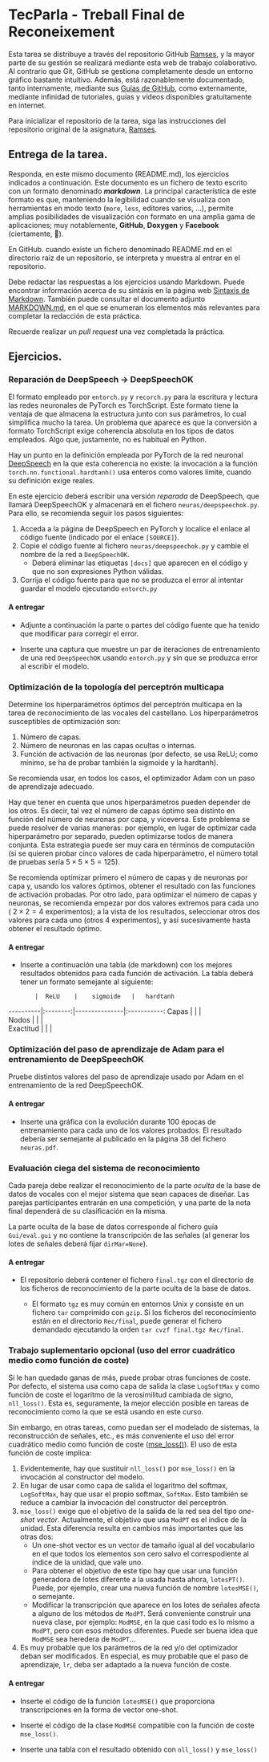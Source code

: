 TecParla - Treball Final de Reconeixement
=========================================

Esta tarea se distribuye a través del repositorio GitHub [Ramses](https://github.com/albino-pav/neuras),
y la mayor parte de su gestión se realizará mediante esta web de trabajo colaborativo.  Al contrario que
Git, GitHub se gestiona completamente desde un entorno gráfico bastante intuitivo. Además, está 
razonablemente documentado, tanto internamente, mediante sus [Guías de GitHub](https://guides.github.com/),
como externamente, mediante infinidad de tutoriales, guías y vídeos disponibles gratuitamente en internet.

Para inicializar el repositorio de la tarea, siga las instrucciones del repositorio original de la
asignatura, [Ramses](https://github.com/albino-pav/ramses).

Entrega de la tarea.
--------------------

Responda, en este mismo documento (README.md), los ejercicios indicados a continuación. Este documento es
un fichero de texto escrito con un formato denominado _**markdown**_. La principal característica de este
formato es que, manteniendo la legibilidad cuando se visualiza con herramientas en modo texto (`more`,
`less`, editores varios, ...), permite amplias posibilidades de visualización con formato en una amplia
gama de aplicaciones; muy notablemente, **GitHub**, **Doxygen** y **Facebook** (ciertamente, :eyes:).

En GitHub. cuando existe un fichero denominado README.md en el directorio raíz de un repositorio, se
interpreta y muestra al entrar en el repositorio.

Debe redactar las respuestas a los ejercicios usando Markdown. Puede encontrar información acerca de su
sintáxis en la página web [Sintaxis de Markdown](https://daringfireball.net/projects/markdown/syntax).
También puede consultar el documento adjunto [MARKDOWN.md](MARKDOWN.md), en el que se enumeran los
elementos más relevantes para completar la redacción de esta práctica.

Recuerde realizar un *pull request* una vez completada la práctica.

Ejercicios.
-----------

### Reparación de DeepSpeech -> DeepSpeechOK

El formato empleado por `entorch.py` y `recorch.py` para la escritura y lectura las redes neuronales de 
PyTorch es TorchScript. Este formato tiene la ventaja de que almacena la estructura junto con sus parámetros,
lo cual simplifica mucho la tarea. Un problema que aparece es que la conversión a formato TorchScript exige
coherencia absoluta en los tipos de datos empleados. Algo que, justamente, no es habitual en Python.

Hay un punto en la definición empleada por PyTorch de la red neuronal
[DeepSpeech](https://pytorch.org/audio/stable/generated/torchaudio.models.DeepSpeech.html) en la que esta
coherencia no existe: la invocación a la función `torch.nn.functional.hardtanh()` usa enteros como valores
límite, cuando su definición exige reales.

En este ejercicio deberá escribir una versión *reparada* de DeepSpeech, que llamará DeepSpeechOK y almacenará
en el fichero `neuras/deepspeechok.py`. Para ello, se recomienda seguir los pasos siguientes:

1. Acceda a la página de DeepSpeech en PyTorch y localice el enlace al código fuente (indicado por el enlace
`[SOURCE]`).
2. Copie el código fuente al fichero `neuras/deepspeechok.py` y cambie el nombre de la red a `DeepSpeechOK`.
	- Deberá eliminar las etiquetas `[docs]` que aparecen en el código y que no son expresiones Python
	  válidas.
3. Corrija el código fuente para que no se produzca el error al intentar guardar el modelo ejecutando
  `entorch.py`

#### A entregar

- Adjunte a continuación la parte o partes del código fuente que ha tenido que modificar para corregir el error.


- Inserte una captura que muestre un par de iteraciones de entrenamiento de una red `DeepSpeechOK` usando
  `entorch.py` y sin que se produzca error al escribir el modelo.


### Optimización de la topología del perceptrón multicapa

Determine los hiperparámetros óptimos del perceptrón multicapa en la tarea de reconocimiento de las vocales del
castellano. Los hiperparámetros susceptibles de optimización son:

1. Número de capas.
2. Número de neuronas en las capas ocultas o internas.
3. Función de activación de las neuronas (por defecto, se usa ReLU; como mínimo, se ha de probar también la
   sigmoide y la hardtanh).

Se recomienda usar, en todos los casos, el optimizador Adam con un paso de aprendizaje adecuado.

Hay que tener en cuenta que unos hiperparámetros pueden depender de los otros. Es decir, tal vez el número de
capas óptimo sea distinto en función del número de neuronas por capa, y viceversa. Este problema se puede
resolver de varias maneras: por ejemplo, en lugar de optimizar cada hiperparámetro por separado, pueden
optimizarse todos de manera conjunta. Esta estrategia puede ser muy cara en términos de computación (si se
quieren probar cinco valores de cada hiperparámetro, el número total de pruebas sería $5\times 5\times 5=125$).

Se recomienda optimizar primero el número de capas y de neuronas por capa y, usando los valores óptimos, obtener
el resultado con las funciones de activación probadas. Por otro lado, para optimizar el número de capas y neuronas,
se recomienda empezar por dos valores extremos para cada uno ( $2\times 2=4$ experimentos); a la vista de los
resultados, seleccionar otros dos valores para cada uno (otros 4 experimentos), y así sucesivamente hasta obtener
el resultado óptimo.

#### A entregar

- Inserte a continuación una tabla (de markdown) con los mejores resultados obtenidos para cada función de
  activación. La tabla deberá tener un formato semejante al siguiente:

          |  ReLU    |    sigmoide   |   hardtanh  
----------|:--------:|---------------|:-----------:
Capas     |          |               |             
Nodos     |          |               |             
Exactitud |          |               |             

### Optimización del paso de aprendizaje de Adam para el entrenamiento de DeepSpeechOK

Pruebe distintos valores del paso de aprendizaje usado por Adam en el entrenamiento de la red DeepSpeechOK.

#### A entregar

- Inserte una gráfica con la evolución durante 100 épocas de entrenamiento para cada uno de los valores probados.
  El resultado debería ser semejante al publicado en la página 38 del fichero `neuras.pdf`.

### Evaluación ciega del sistema de reconocimiento

Cada pareja debe realizar el reconocimiento de la parte *oculta* de la base de datos de vocales con el mejor sistema
que sean capaces de diseñar. Las parejas participantes entrarán en una competición, y una parte de la nota final
dependerá de su clasificación en la misma.

La parte oculta de la base de datos corresponde al fichero guía `Gui/eval.gui` y no contiene la transcripción
de las señales (al generar los lotes de señales deberá fijar `dirMar=None`).

#### A entregar

- El repositorio deberá contener el fichero `final.tgz` con el directorio de los ficheros de reconocimiento de la
  parte oculta de la base de datos.

  + El formato `tgz` es muy común en entornos Unix y consiste en un fichero `tar` comprimido con `gzip`. Si los
	ficheros del reconocimiento están en el directorio `Rec/final`, puede generar el fichero demandado ejecutando
	la orden `tar cvzf final.tgz Rec/final`.

### Trabajo suplementario opcional (uso del error cuadrático medio como función de coste)

Si le han quedado ganas de más, puede probar otras funciones de coste. Por defecto, el sistema usa como capa de
salida la clase `LogSoftMax` y como función de coste el logaritmo de la verosimilitud cambiada de signo,
`nll_loss()`. Esta es, seguramente, la mejor elección posible en tareas de reconocimiento como la que se está
usando en este curso.

Sin embargo, en otras tareas, como puedan ser el modelado de sistemas, la reconstrucción de señales, etc., es
más conveniente el uso del error cuadrático medio como función de coste 
([mse_loss()](https://pytorch.org/docs/stable/generated/torch.nn.functional.mse_loss.html)). El uso de esta función
de coste implica:

1. Evidentemente, hay que sustituir `nll_loss()` por `mse_loss()` en la invocación al constructor del modelo.
2. En lugar de usar como capa de salida el logaritmo del softmax, `LogSoftMax`, hay que usar el propio softmax,
   `SoftMax`. Esto también se reduce a cambiar la invocación del constructor del perceptrón.
3. `mse_loss()` exige que el objetivo de la salida de la red sea del tipo *one-shot vector*. Actualmente, el
   objetivo que usa `ModPT` es el índice de la unidad. Esta diferencia resulta en cambios más importantes que
   las otras dos:
   - Un one-shot vector es un vector de tamaño igual al del vocabulario en el que todos los elementos son cero
     salvo el correspodiente al índice de la unidad, que vale uno.
   - Para obtener el objetivo de este tipo hay que usar una función generadora de lotes diferente a la usada hasta
     ahora, `lotesPT()`. Puede, por ejemplo, crear una nueva función de nombre `lotesMSE()`, o semejante.
   - Modificar la transcripción que aparece en los lotes de señales afecta a alguno de los métodos de `ModPT`. Será
     conveniente construir una nueva clase, por ejemplo: `ModMSE`, en la que casi todo es lo mismo a `ModPT`, pero
	 con esos métodos diferentes. Puede ser buena idea que `ModMSE` sea heredera de `ModPT`...
4. Es muy probable que los parámetros de la red y/o del optimizador deban ser modificados. En especial, es muy
   probable que el paso de aprendizaje, `lr`, deba ser adaptado a la nueva función de coste.

#### A entregar

- Inserte el código de la función `lotesMSE()` que proporciona transcripciones en la forma de vector one-shot.

- Inserte el código de la clase `ModMSE` compatible con la función de coste `mse_loss()`.

- Inserte una tabla con el resultado obtenido con `nll_loss()` y `mse_loss()`
